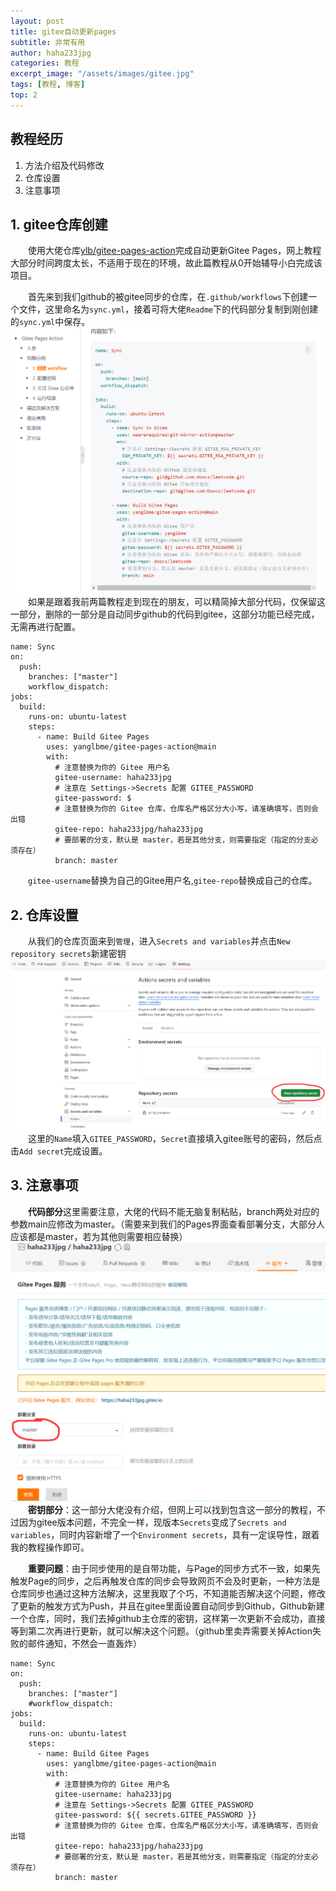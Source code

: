 ```yaml
---
layout: post
title: gitee自动更新pages
subtitle: 非常有用
author: haha233jpg
categories: 教程
excerpt_image: "/assets/images/gitee.jpg"
tags: [教程, 博客]
top: 2
---
```


## 教程经历
 1. 方法介绍及代码修改
 2. 仓库设置
 3. 注意事项

## 1. gitee仓库创建
&emsp;&emsp;使用大佬仓库[ylb/gitee-pages-action](https://gitee.com/yanglbme/gitee-pages-action)完成自动更新Gitee Pages，网上教程大部分时间跨度太长，不适用于现在的环境，故此篇教程从0开始辅导小白完成该项目。

&emsp;&emsp;首先来到我们github的被gitee同步的仓库，在`.github/workflows`下创建一个文件，这里命名为`sync.yml`，接着可将大佬`Readme`下的代码部分复制到刚创建的`sync.yml`中保存。
![新建仓库 图片](/assets/images/2024-4-24/同步代码.png)
&emsp;&emsp;如果是跟着我前两篇教程走到现在的朋友，可以精简掉大部分代码，仅保留这一部分，删除的一部分是自动同步github的代码到gitee，这部分功能已经完成，无需再进行配置。
~~~
name: Sync
on:
  push:
    branches: ["master"]
    workflow_dispatch:
jobs:
  build:
    runs-on: ubuntu-latest
    steps:
      - name: Build Gitee Pages
        uses: yanglbme/gitee-pages-action@main
        with:
          # 注意替换为你的 Gitee 用户名
          gitee-username: haha233jpg
          # 注意在 Settings->Secrets 配置 GITEE_PASSWORD
          gitee-password: $
          # 注意替换为你的 Gitee 仓库，仓库名严格区分大小写，请准确填写，否则会出错
          gitee-repo: haha233jpg/haha233jpg
          # 要部署的分支，默认是 master，若是其他分支，则需要指定（指定的分支必须存在）
          branch: master
~~~
&emsp;&emsp;`gitee-username`替换为自己的Gitee用户名,`gitee-repo`替换成自己的仓库。

## 2. 仓库设置
&emsp;&emsp;从我们的仓库页面来到`管理`，进入`Secrets and variables`并点击`New repository secrets`新建密钥
![gitee 图片](/assets/images/2024-4-24/仓库设置.png)
&emsp;&emsp;这里的`Name`填入`GITEE_PASSWORD`，`Secret`直接填入gitee账号的密码，然后点击`Add secret`完成设置。

## 3. 注意事项
&emsp;&emsp;**代码部分**这里需要注意，大佬的代码不能无脑复制粘贴，branch两处对应的参数main应修改为master。（需要来到我们的Pages界面查看部署分支，大部分人应该都是master，若为其他则需要相应替换）
![镜像 图片](/assets/images/2024-4-24/部署分支.png)
&emsp;&emsp;**密钥部分**：这一部分大佬没有介绍，但网上可以找到包含这一部分的教程，不过因为gitee版本问题，不完全一样，现版本`Secrets`变成了`Secrets and variables`，同时内容新增了一个`Environment secrets`，具有一定误导性，跟着我的教程操作即可。

&emsp;&emsp;**重要问题**：由于同步使用的是自带功能，与Page的同步方式不一致，如果先触发Page的同步，之后再触发仓库的同步会导致网页不会及时更新，一种方法是仓库同步也通过这种方法解决，这里我取了个巧，不知道能否解决这个问题，修改了更新的触发方式为Push，并且在gitee里面设置自动同步到Github，Github新建一个仓库，同时，我们去掉github主仓库的密钥，这样第一次更新不会成功，直接等到第二次再进行更新，就可以解决这个问题。（github里卖弄需要关掉Action失败的邮件通知，不然会一直轰炸）
~~~
name: Sync
on:
  push:
    branches: ["master"]
    #workflow_dispatch:
jobs:
  build:
    runs-on: ubuntu-latest
    steps:
      - name: Build Gitee Pages
        uses: yanglbme/gitee-pages-action@main
        with:
          # 注意替换为你的 Gitee 用户名
          gitee-username: haha233jpg
          # 注意在 Settings->Secrets 配置 GITEE_PASSWORD
          gitee-password: ${{ secrets.GITEE_PASSWORD }}
          # 注意替换为你的 Gitee 仓库，仓库名严格区分大小写，请准确填写，否则会出错
          gitee-repo: haha233jpg/haha233jpg
          # 要部署的分支，默认是 master，若是其他分支，则需要指定（指定的分支必须存在）
          branch: master
~~~
